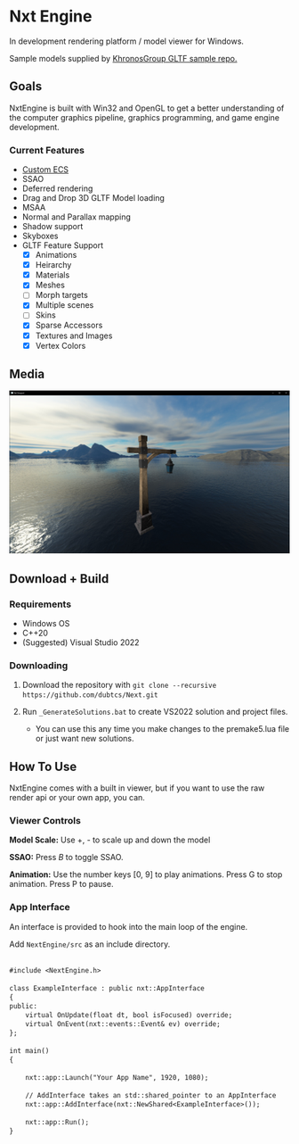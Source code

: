 
# Nxt Engine

In development rendering platform / model viewer for Windows.

Sample models supplied by [KhronosGroup GLTF sample repo.](https://github.com/KhronosGroup/glTF-Sample-Models/tree/master/2.0)

## Goals

NxtEngine is built with Win32 and OpenGL to get a better understanding of the computer graphics pipeline, graphics programming, and game engine development.

### Current Features
   - [Custom ECS](https://github.com/dubtcs/nECS)
   - SSAO
   - Deferred rendering
   - Drag and Drop 3D GLTF Model loading
   - MSAA
   - Normal and Parallax mapping
   - Shadow support
   - Skyboxes
   - GLTF Feature Support
      - [x] Animations
      - [x] Heirarchy
      - [x] Materials
      - [x] Meshes
      - [ ] Morph targets
      - [x] Multiple scenes
      - [ ] Skins
      - [x] Sparse Accessors
      - [x] Textures and Images
      - [x] Vertex Colors

## Media

![lantern c:](media/092823.png "Lantern :)")

## Download + Build

### Requirements 

 - Windows OS
 - C++20
 - (Suggested) Visual Studio 2022

### Downloading 

1. Download the repository with `git clone --recursive https://github.com/dubtcs/Next.git`

2. Run `_GenerateSolutions.bat` to create VS2022 solution and project files.
    - You can use this any time you make changes to the premake5.lua file or just want new solutions.

## How To Use

NxtEngine comes with a built in viewer, but if you want to use the raw render api or your own app, you can.

### Viewer Controls

**Model Scale:**
    Use +, - to scale up and down the model

**SSAO:**
    Press *B* to toggle SSAO.

**Animation:**
    Use the number keys [0, 9] to play animations.
    Press G to stop animation.
    Press P to pause.

### App Interface

An interface is provided to hook into the main loop of the engine.

Add ```NextEngine/src``` as an include directory.

```

#include <NextEngine.h>

class ExampleInterface : public nxt::AppInterface
{
public:
    virtual OnUpdate(float dt, bool isFocused) override;
    virtual OnEvent(nxt::events::Event& ev) override;
};

int main()
{

    nxt::app::Launch("Your App Name", 1920, 1080);

    // AddInterface takes an std::shared_pointer to an AppInterface
    nxt::app::AddInterface(nxt::NewShared<ExampleInterface>());
    
    nxt::app::Run();
}

```
